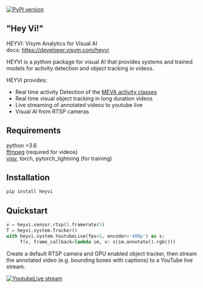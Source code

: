 [![PyPI version](https://badge.fury.io/py/heyvi.svg)](https://badge.fury.io/py/heyvi)

\"Hey Vi!\"
-------------------

HEYVI: Visym Analytics for Visual AI    
docs: https://developer.visym.com/heyvi

HEYVI is a python package for visual AI that provides systems and trained models for activity detection and object tracking in videos.

HEYVI provides:  

* Real time activity Detection of the [MEVA activity classes](https://mevadata.org)
* Real time visual object tracking in long duration videos
* Live streaming of annotated videos to youtube live
* Visual AI from RTSP cameras


Requirements
-------------------
python >3.6  
[ffmpeg](https://ffmpeg.org/download.html) (required for videos)  
[vipy](https://github.com/visym/vipy), torch, pytorch_lightning (for training)


Installation
-------------------

```python
pip install heyvi
```


Quickstart
-------------------
```python
v = heyvi.sensor.rtsp().framerate(5)
T = heyvi.system.Tracker()
with heyvi.system.YoutubeLive(fps=5, encoder='480p') as s:
     T(v, frame_callback=lambda im, v: s(im.annotate().rgb()))
```

Create a default RTSP camera and GPU enabled object tracker, then stream the annotated video (e.g. bounding boxes with captions) to a YouTube live stream.


[![YoutubeLive stream](https://img.youtube.com/vi/yRa76mIz0tU/maxresdefault.jpg)](https://youtu.be/yRa76mIz0tU)







